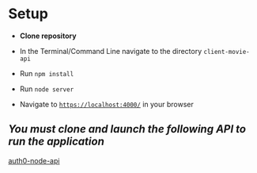 # Setup

- **Clone repository**

- In the Terminal/Command Line navigate to the directory <code>client-movie-api</code>

- Run <code>npm install</code>

- Run <code>node server</code>

- Navigate to <code>[https://localhost:4000/](https://localhost:3000/)</code> in your browser

## **_You must clone and launch the following API to run the application_**

[auth0-node-api](https://www.github.com/andrewstefanik/auth0-node-api)
